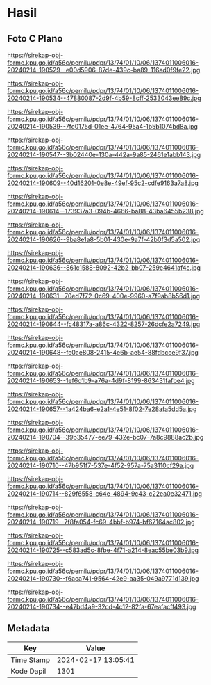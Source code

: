 # Hasil

## Foto C Plano

https://sirekap-obj-formc.kpu.go.id/a56c/pemilu/pdpr/13/74/01/10/06/1374011006016-20240214-190529--e00d5906-87de-439c-ba89-116ad0f9fe22.jpg

https://sirekap-obj-formc.kpu.go.id/a56c/pemilu/pdpr/13/74/01/10/06/1374011006016-20240214-190534--47880087-2d9f-4b59-8cff-2533043ee89c.jpg

https://sirekap-obj-formc.kpu.go.id/a56c/pemilu/pdpr/13/74/01/10/06/1374011006016-20240214-190539--7fc0175d-01ee-4764-95a4-1b5b1074bd8a.jpg

https://sirekap-obj-formc.kpu.go.id/a56c/pemilu/pdpr/13/74/01/10/06/1374011006016-20240214-190547--3b02440e-130a-442a-9a85-2461e1abb143.jpg

https://sirekap-obj-formc.kpu.go.id/a56c/pemilu/pdpr/13/74/01/10/06/1374011006016-20240214-190609--40d16201-0e8e-49ef-95c2-cdfe9163a7a8.jpg

https://sirekap-obj-formc.kpu.go.id/a56c/pemilu/pdpr/13/74/01/10/06/1374011006016-20240214-190614--173937a3-094b-4666-ba88-43ba6455b238.jpg

https://sirekap-obj-formc.kpu.go.id/a56c/pemilu/pdpr/13/74/01/10/06/1374011006016-20240214-190626--9ba8e1a8-5b01-430e-9a7f-42b0f3d5a502.jpg

https://sirekap-obj-formc.kpu.go.id/a56c/pemilu/pdpr/13/74/01/10/06/1374011006016-20240214-190636--861c1588-8092-42b2-bb07-259e4641af4c.jpg

https://sirekap-obj-formc.kpu.go.id/a56c/pemilu/pdpr/13/74/01/10/06/1374011006016-20240214-190631--70ed7f72-0c69-400e-9960-a7f9ab8b56d1.jpg

https://sirekap-obj-formc.kpu.go.id/a56c/pemilu/pdpr/13/74/01/10/06/1374011006016-20240214-190644--fc48317a-a86c-4322-8257-26dcfe2a7249.jpg

https://sirekap-obj-formc.kpu.go.id/a56c/pemilu/pdpr/13/74/01/10/06/1374011006016-20240214-190648--fc0ae808-2415-4e6b-ae54-88fdbcce9f37.jpg

https://sirekap-obj-formc.kpu.go.id/a56c/pemilu/pdpr/13/74/01/10/06/1374011006016-20240214-190653--1ef6d1b9-a76a-4d9f-8199-863431fafbe4.jpg

https://sirekap-obj-formc.kpu.go.id/a56c/pemilu/pdpr/13/74/01/10/06/1374011006016-20240214-190657--1a424ba6-e2a1-4e51-8f02-7e28afa5dd5a.jpg

https://sirekap-obj-formc.kpu.go.id/a56c/pemilu/pdpr/13/74/01/10/06/1374011006016-20240214-190704--39b35477-ee79-432e-bc07-7a8c9888ac2b.jpg

https://sirekap-obj-formc.kpu.go.id/a56c/pemilu/pdpr/13/74/01/10/06/1374011006016-20240214-190710--47b951f7-537e-4f52-957a-75a3110cf29a.jpg

https://sirekap-obj-formc.kpu.go.id/a56c/pemilu/pdpr/13/74/01/10/06/1374011006016-20240214-190714--829f6558-c64e-4894-9c43-c22ea0e32471.jpg

https://sirekap-obj-formc.kpu.go.id/a56c/pemilu/pdpr/13/74/01/10/06/1374011006016-20240214-190719--7f8fa054-fc69-4bbf-b974-bf67164ac802.jpg

https://sirekap-obj-formc.kpu.go.id/a56c/pemilu/pdpr/13/74/01/10/06/1374011006016-20240214-190725--c583ad5c-8fbe-4f71-a214-8eac55be03b9.jpg

https://sirekap-obj-formc.kpu.go.id/a56c/pemilu/pdpr/13/74/01/10/06/1374011006016-20240214-190730--f6aca741-9564-42e9-aa35-049a9771d139.jpg

https://sirekap-obj-formc.kpu.go.id/a56c/pemilu/pdpr/13/74/01/10/06/1374011006016-20240214-190734--e47bd4a9-32cd-4c12-82fa-67eafacff493.jpg


## Metadata

| Key        | Value               |
| ---------- | ------------------- |
| Time Stamp | 2024-02-17 13:05:41 |
| Kode Dapil | 1301                |



